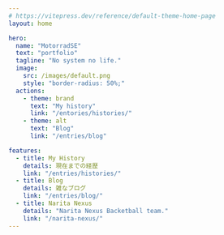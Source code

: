 ```yaml
---
# https://vitepress.dev/reference/default-theme-home-page
layout: home

hero:
  name: "MotorradSE"
  text: "portfolio"
  tagline: "No system no life."
  image:
    src: /images/default.png
    style: "border-radius: 50%;"
  actions:
    - theme: brand
      text: "My history"
      link: "/entories/histories/"
    - theme: alt
      text: "Blog"
      link: "/entries/blog"

features:
  - title: My History
    details: 現在までの経歴
    link: "/entries/histories/"
  - title: Blog
    details: 雑なブログ
    link: "/entries/blog/"
  - title: Narita Nexus
    details: "Narita Nexus Backetball team."
    link: "/narita-nexus/"
---
```


<script lang="ts" setup> 
import { data } from "/.vitepress/scripts/blog.data.ts";
import ListCard from '/.vitepress/theme/components/pages_list_card.vue';
const entries_data = [...data].reverse().slice(0, 6);
const entries_metadata = {
  link: '/docs/entries/',
  link_text: 'Latest Entries',
};
</script>

<ListCard :list_data="entries_data" :list_metadata="entries_metadata" />
